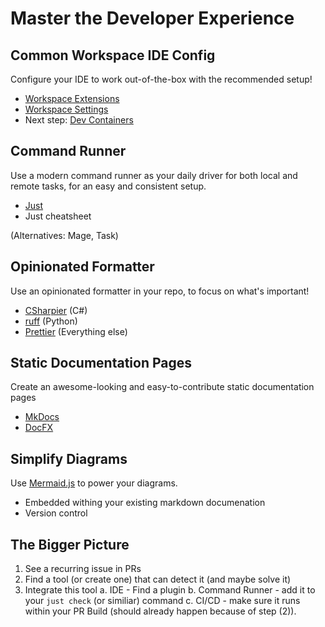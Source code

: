 # Master the Developer Experience

## Common Workspace IDE Config

Configure your IDE to work out-of-the-box with the recommended setup!

- [Workspace Extensions](https://code.visualstudio.com/docs/editor/extension-marketplace#_workspace-recommended-extensions)
- [Workspace Settings](https://code.visualstudio.com/docs/getstarted/settings#_workspace-settings)
- Next step: [Dev Containers](https://code.visualstudio.com/docs/devcontainers/tutorial)

## Command Runner

Use a modern command runner as your daily driver for both local and remote tasks, for an easy and consistent setup.

- [Just](https://github.com/casey/just)
- Just cheatsheet

(Alternatives: Mage, Task)

## Opinionated Formatter

Use an opinionated formatter in your repo, to focus on what's important!

- [CSharpier](https://csharpier.com/) (C#)
- [ruff](https://github.com/astral-sh/ruff) (Python)
- [Prettier](https://prettier.io/) (Everything else)

## Static Documentation Pages

Create an awesome-looking and easy-to-contribute static documentation pages

- [MkDocs](https://squidfunk.github.io/mkdocs-material/)
- [DocFX](https://dotnet.github.io/docfx/)

## Simplify Diagrams

Use [Mermaid.js](https://mermaid.js.org/) to power your diagrams.
- Embedded withing your existing markdown documenation
- Version control

## The Bigger Picture

1. See a recurring issue in PRs
2. Find a tool (or create one) that can detect it (and maybe solve it)
3. Integrate this tool
  a. IDE - Find a plugin
  b. Command Runner - add it to your `just check` (or similiar) command
  c. CI/CD - make sure it runs within your PR Build (should already happen because of step (2)).
